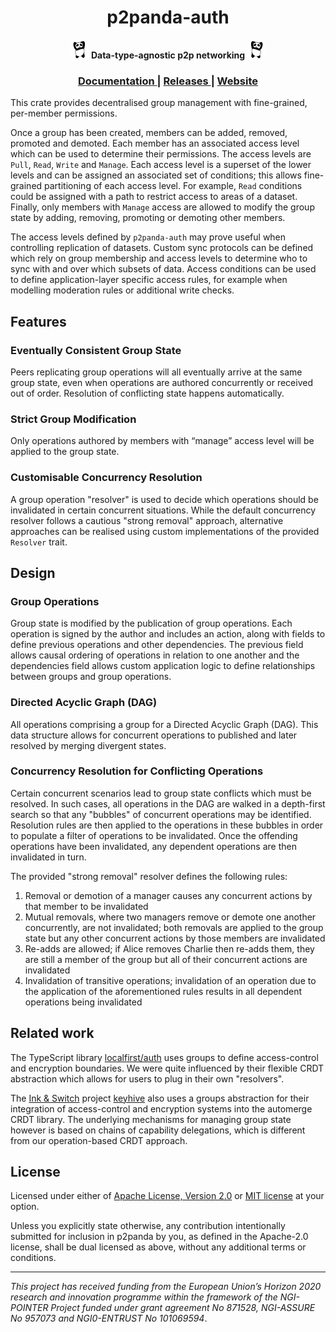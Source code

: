 <h1 align="center">p2panda-auth</h1>

<div align="center">
  <img src="https://raw.githubusercontent.com/p2panda/.github/main/assets/panda-left.gif" width="auto" height="30px">
  <strong>Data-type-agnostic p2p networking</strong>
  <img src="https://raw.githubusercontent.com/p2panda/.github/main/assets/panda-right.gif" width="auto" height="30px">
</div>

<div align="center">
  <h3>
    <a href="https://docs.rs/p2panda-auth">
      Documentation
    </a>
    <span> | </span>
    <a href="https://github.com/p2panda/p2panda/releases">
      Releases
    </a>
    <span> | </span>
    <a href="https://p2panda.org">
      Website
    </a>
  </h3>
</div>

This crate provides decentralised group management with fine-grained, per-member
permissions.

Once a group has been created, members can be added, removed, promoted and demoted. Each
member has an associated access level which can be used to determine their permissions. The
access levels are `Pull`, `Read`, `Write` and `Manage`. Each access level is a superset of the
lower levels and can be assigned an associated set of conditions; this allows fine-grained
partitioning of each access level. For example, `Read` conditions could be assigned with a
path to restrict access to areas of a dataset. Finally, only members with `Manage` access are
allowed to modify the group state by adding, removing, promoting or demoting other members.

The access levels defined by `p2panda-auth` may prove useful when controlling replication of
datasets. Custom sync protocols can be defined which rely on group membership and access
levels to determine who to sync with and over which subsets of data. Access conditions can be
used to define application-layer specific access rules, for example when modelling moderation
rules or additional write checks.

## Features

### Eventually Consistent Group State

Peers replicating group operations will all eventually arrive at the same group state, even
when operations are authored concurrently or received out of order. Resolution of conflicting
state happens automatically.

### Strict Group Modification

Only operations authored by members with “manage” access level will be applied to the group
state.

### Customisable Concurrency Resolution

A group operation "resolver" is used to decide which operations should be invalidated in
certain concurrent situations. While the default concurrency resolver follows a cautious
"strong removal" approach, alternative approaches can be realised using custom implementations
of the provided `Resolver` trait.

## Design

### Group Operations

Group state is modified by the publication of group operations. Each operation is signed by
the author and includes an action, along with fields to define previous operations and other
dependencies. The previous field allows causal ordering of operations in relation to one
another and the dependencies field allows custom application logic to define relationships
between groups and group operations.

### Directed Acyclic Graph (DAG)

All operations comprising a group for a Directed Acyclic Graph (DAG). This data structure
allows for concurrent operations to published and later resolved by merging divergent states.

### Concurrency Resolution for Conflicting Operations

Certain concurrent scenarios lead to group state conflicts which must be resolved. In such
cases, all operations in the DAG are walked in a depth-first search so that any "bubbles" of
concurrent operations may be identified. Resolution rules are then applied to the operations
in these bubbles in order to populate a filter of operations to be invalidated. Once the
offending operations have been invalidated, any dependent operations are then invalidated in
turn.

The provided "strong removal" resolver defines the following rules:

1) Removal or demotion of a manager causes any concurrent actions by that member to be
   invalidated
2) Mutual removals, where two managers remove or demote one another concurrently, are not
   invalidated; both removals are applied to the group state but any other concurrent actions
   by those members are invalidated
3) Re-adds are allowed; if Alice removes Charlie then re-adds them, they are still a member of
   the group but all of their concurrent actions are invalidated
4) Invalidation of transitive operations; invalidation of an operation due to the application
   of the aforementioned rules results in all dependent operations being invalidated

## Related work

The TypeScript library [localfirst/auth](https://github.com/local-first-web/auth) uses groups to
define access-control and encryption boundaries. We were quite influenced by their flexible CRDT
abstraction which allows for users to plug in their own "resolvers". 

The [Ink & Switch](https://www.inkandswitch.com) project
[keyhive](https://www.inkandswitch.com/keyhive/notebook/) also uses a groups abstraction for their
integration of access-control and encryption systems into the automerge CRDT library. The
underlying mechanisms for managing group state however is based on chains of capability
delegations, which is different from our operation-based CRDT approach.

## License

Licensed under either of [Apache License, Version 2.0] or [MIT license] at your option.

Unless you explicitly state otherwise, any contribution intentionally submitted for inclusion in
p2panda by you, as defined in the Apache-2.0 license, shall be dual licensed as above, without any
additional terms or conditions.

[Apache License, Version 2.0]: https://github.com/p2panda/p2panda/blob/main/LICENSES/Apache-2.0.txt
[MIT license]: https://github.com/p2panda/p2panda/blob/main/LICENSES/MIT.txt

---

*This project has received funding from the European Union’s Horizon 2020
research and innovation programme within the framework of the NGI-POINTER
Project funded under grant agreement No 871528, NGI-ASSURE No 957073 and
NGI0-ENTRUST No 101069594*.